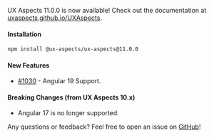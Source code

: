UX Aspects 11.0.0 is now available! Check out the documentation at [uxaspects.github.io/UXAspects](https://uxaspects.github.io/UXAspects).

#### Installation

```bash
npm install @ux-aspects/ux-aspects@11.0.0
```

#### New Features

- [#1030](https://gitlab.otxlab.net/cybersecurity-enterprise/ux-aspects/core/ux-aspects-micro-focus/-/merge_requests/1030) - Angular 19 Support.

#### Breaking Changes (from UX Aspects 10.x)

- Angular 17 is no longer supported.

Any questions or feedback? Feel free to open an issue on [GitHub](https://github.com/UXAspects/UXAspects/issues)!
